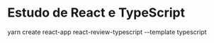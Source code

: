 


# Estudo de React e TypeScript

yarn create react-app react-review-typescript --template typescript